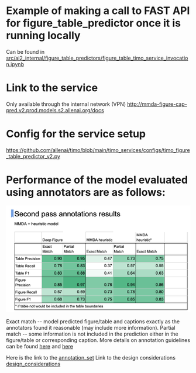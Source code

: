 # Example of making a call to FAST API for figure_table_predictor once it is running locally
Can be found in [src/ai2_internal/figure_table_predictors/figure_table_timo_service_invocation.ipynb](https://github.com/allenai/mmda/blob/063c1d327ab40a77b361366aa1f6e56fa256f153/src/ai2_internal/figure_table_predictors/figure_table_timo_service_invocation.ipynb)

# Link to the service
Only available through the internal network (VPN) http://mmda-figure-cap-pred.v2.prod.models.s2.allenai.org/docs

# Config for the service setup
https://github.com/allenai/timo/blob/main/timo_services/configs/timo_figure_table_predictor_v2.py

# Performance of the model evaluated using annotators are as follows:
![performance_metrics.png](performance_metrics.png)

Exact match -- model predicted figure/table and captions exactly as the annotators found it 
reasonable (may include more information). 
Partial match -- some information is not included in the prediction either in the figure/table or corresponding caption.
More details on annotation guidelines can be found [here](https://docs.google.com/spreadsheets/d/1dVLBhE9G6_rHNMIX0Cv6jqaMgviVOTv7UMA2dISuNo8/edit#gid=2118988502) 
and [here](https://docs.google.com/document/d/1A7EO40R0dK_TfUfa0ObpDLUq8Ard3wCErrLgrhNWBIg/edit)

Here is the link to the [annotation_set](https://docs.google.com/spreadsheets/d/1dVLBhE9G6_rHNMIX0Cv6jqaMgviVOTv7UMA2dISuNo8/edit#gid=379619488&range=T4:Z12)
Link to the design considerations [design_considerations](https://docs.google.com/document/d/1Kfbcyw7pXC4uJCiodhUn_vgnA2J981gUK7KbQtkaG5Y/edit?usp=sharing)
